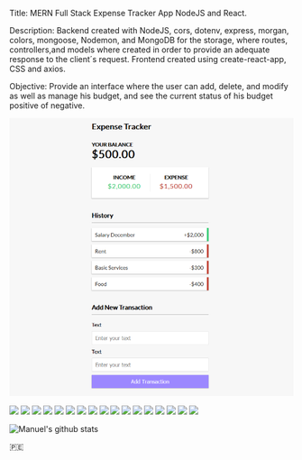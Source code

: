 Title: MERN Full Stack Expense Tracker App NodeJS and React.

Description: Backend created with NodeJS, cors, dotenv, express, morgan, colors, mongoose, Nodemon, and
MongoDB for the storage, where routes, controllers,and models where created in order to provide an adequate response to the client´s request.
Frontend created using create-react-app, CSS and axios.

Objective: Provide an interface where the user can add, delete, and modify as well as manage his budget, and see the current status of his budget
positive of negative.

[![Header](https://raw.githubusercontent.com/manuepeva/Expense-Tracker-ReactJS-Hooks/master/expensetrack.png "Header")](https://raw.githubusercontent.com/manuepeva/Expense-Tracker-ReactJS-Hooks/master/expensetrack.png)

![](https://img.shields.io/badge/CODE-HTML-informational?style=flat&logoColor=white&color=2bbc8a)
![](https://img.shields.io/badge/CODE-CSS-informational?style=flat&logoColor=white&color=2bbc8a)
![](https://img.shields.io/badge/CODE-JavaScript-informational?style=flat&logoColor=white&color=2bbc8a)
![](https://img.shields.io/badge/CODE-AXIOS-informational?style=flat&logoColor=white&color=2bbc8a)
![](https://img.shields.io/badge/CODE-NODEJS-informational?style=flat&logoColor=white&color=2bbc8a)
![](https://img.shields.io/badge/CODE-EXPRESS-informational?style=flat&logoColor=white&color=2bbc8a)
![](https://img.shields.io/badge/CODE-NODEMON-informational?style=flat&logoColor=white&color=2bbc8a)
![](https://img.shields.io/badge/CODE-CORS-informational?style=flat&logoColor=white&color=2bbc8a)
![](https://img.shields.io/badge/CODE-MORGAN-informational?style=flat&logoColor=white&color=2bbc8a)
![](https://img.shields.io/badge/CODE-COLORS-informational?style=flat&logoColor=white&color=2bbc8a)
![](https://img.shields.io/badge/CODE-DOTENV-informational?style=flat&logoColor=white&color=2bbc8a)
![](https://img.shields.io/badge/CODE-MONGODB-informational?style=flat&logoColor=white&color=2bbc8a)
![](https://img.shields.io/badge/CODE-MONGOOSE-informational?style=flat&logoColor=white&color=2bbc8a)
![](https://img.shields.io/badge/LIBRARY-REACT-informational?style=flat&logoColor=white&color=2bbc8a)
![](https://img.shields.io/badge/OS-WINDOWS-informational?style=flat&logoColor=white&color=2bbc8a)
![](https://img.shields.io/badge/EDITOR-VISUALSTUDIO-informational?style=flat&logoColor=white&color=2bbc8a)
![](https://img.shields.io/badge/SHELL-GITBASH-informational?style=flat&logoColor=white&color=2bbc8a)

![Manuel's github stats](https://github-readme-stats.vercel.app/api?username=manuepeva&show_icons=true&theme=tokyonight)

🇵🇪


